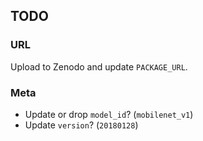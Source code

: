 ## TODO

### URL

Upload to Zenodo and update `PACKAGE_URL`.

### Meta

- Update or drop `model_id`? (`mobilenet_v1`)
- Update `version`? (`20180128`)
